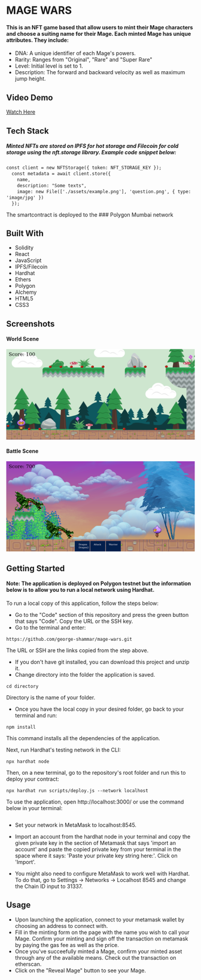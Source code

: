 # MAGE WARS

#### This is an NFT game based that allow users to mint their Mage characters and choose a suiting name for their Mage. Each minted Mage has unique attributes. They include:

- DNA: A unique identifier of each Mage's powers.
- Rarity: Ranges from "Original", "Rare" and "Super Rare"
- Level: Initial level is set to 1.
- Description: The forward and backward velocity as well as maximum jump height.

## Video Demo
[Watch Here](https://www.loom.com/share/6d36bfb0b91c47d7947eea6a565a910b)

## Tech Stack

##### Minted NFTs are stored on IPFS for hot storage and Filecoin for cold storage using the nft.storage library. Example code snippet below:

```
const client = new NFTStorage({ token: NFT_STORAGE_KEY });
  const metadata = await client.store({
    name,
    description: "Some texts",
    image: new File(['./assets/example.png'], 'question.png', { type: 'image/jpg' })
  });
```
The smartcontract is deployed to the ### Polygon Mumbai network

## Built With
- Solidity
- React
- JavaScript
- IPFS/Filecoin
- Hardhat
- Ethers
- Polygon
- Alchemy
- HTML5
- CSS3

## Screenshots

#### World Scene
![screenshot](./world.png)

#### Battle Scene
![screenshot](./battle.png)

## Getting Started

#### Note: The application is deployed on Polygon testnet but the information below is to allow you to run a local network using Hardhat.

To run a local copy of this application, follow the steps below:

- Go to the "Code" section of this repository and press the green button that says "Code". Copy the URL or the SSH key.
- Go to the terminal and enter:
```
https://github.com/george-shammar/mage-wars.git
```
The URL or SSH are the links copied from the step above.

- If you don't have git installed, you can download this project and unzip it.
- Change directory into the folder the application is saved.
```
cd directory
```
Directory is the name of your folder.

- Once you have the local copy in your desired folder, go back to your terminal and run:
```
npm install
```
This command installs all the dependencies of the application.

Next, run Hardhat's testing network in the CLI:
```
npx hardhat node
```
Then, on a new terminal, go to the repository's root folder and run this to deploy your contract:

```
npx hardhat run scripts/deploy.js --network localhost
```

To use the application, open http://localhost:3000/ or use the command below in your terminal:

```npm start
```
- Set your network in MetaMask to localhost:8545.

- Import an account from the hardhat node in your terminal and copy the given private key in the section of Metamask that says 'import an account' and paste the copied private key from your terminal in the space where it says: 'Paste your private key string here:'. Click on 'Import'.

- You might also need to configure MetaMask to work well with Hardhat. To do that, go to Settings -> Networks -> Localhost 8545 and change the Chain ID input to 31337.

## Usage

- Upon launching the application, connect to your metamask wallet by choosing an address to connect with.
- Fill in the minting form on the page with the name you wish to call your Mage. Confirm your minting and sign off the transaction on metamask by paying the gas fee as well as the price.
- Once you've succeefully minted a Mage, confirm your minted asset through any of the available means. Check out the transaction on etherscan.
- Click on the "Reveal Mage" button to see your Mage.